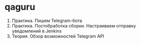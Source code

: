 # qaguru

1. Практика. Пишем Telegram-бота
2. Практика. Постобработка сборки. Настраиваем отправку уведомлений в Jenkins
3. Теория. Обзор возможностей Telegram API

